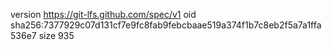 version https://git-lfs.github.com/spec/v1
oid sha256:7377929c07d131cf7e9fc8fab9febcbaae519a374f1b7c8eb2f5a7a1ffa536e7
size 935
